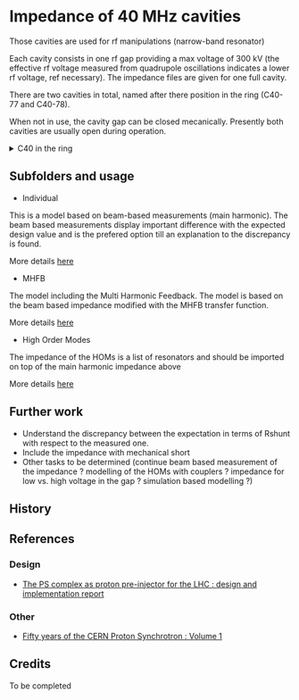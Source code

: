 # Impedance of 40 MHz cavities

Those cavities are used for rf manipulations (narrow-band resonator)

Each cavity consists in one rf gap providing a max voltage of 300 kV (the effective
rf voltage measured from quadrupole oscillations indicates a lower rf voltage, ref necessary). 
The impedance files are given for one full cavity.

There are two cavities in total, named after there position in the ring (C40-77 and C40-78).

When not in use, the cavity gap can be closed mecanically. Presently both
cavities are usually open during operation.

<details>
  <summary>C40 in the ring</summary>
  <img src="http://cern.ch/psring/psring/pictures/fullsize/ss77.jpg">
  <img src="http://cern.ch/psring/psring/pictures/fullsize/ss78.jpg">
</details>

## Subfolders and usage

- Individual

This is a model based on beam-based measurements (main harmonic). The 
beam based measurements display important difference with the expected design
value and is the prefered option till an explanation to the discrepancy is
found.

More details [here](Individual/README.md)

- MHFB

The model including the Multi Harmonic Feedback. The model is based on the
beam based impedance modified with the MHFB transfer function.

More details [here](MHFB/README.md)

- High Order Modes

The impedance of the HOMs is a list of resonators and should be imported on top
of the main harmonic impedance above

More details [here](High_Order_Modes/README.md)

## Further work

- Understand the discrepancy between the expectation in terms of Rshunt with
respect to the measured one.
- Include the impedance with mechanical short
- Other tasks to be determined (continue beam based measurement of the impedance ? 
modelling of the HOMs with couplers ? impedance for low vs. high voltage in the gap ? 
simulation based modelling ?)

## History

## References

### Design
- [The PS complex as proton pre-injector for the LHC : design and implementation report](https://cds.cern.ch/record/449242)

### Other
- [Fifty years of the CERN Proton Synchrotron : Volume 1](https://cds.cern.ch/record/1359959)

## Credits

To be completed
